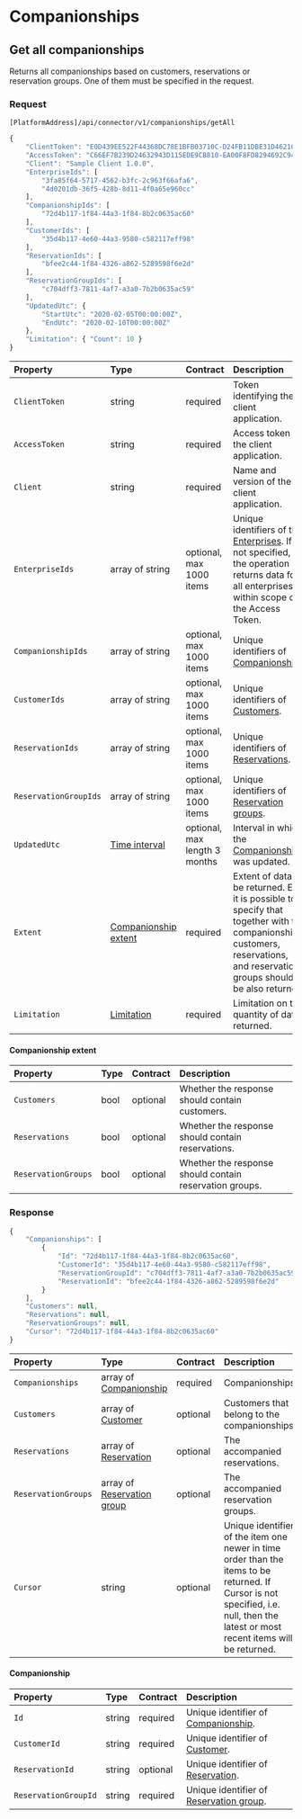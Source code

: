 # Companionships

## Get all companionships

Returns all companionships based on customers, reservations or reservation groups. One of them must be specified in the request.

### Request

`[PlatformAddress]/api/connector/v1/companionships/getAll`

```javascript
{
    "ClientToken": "E0D439EE522F44368DC78E1BFB03710C-D24FB11DBE31D4621C4817E028D9E1D",
    "AccessToken": "C66EF7B239D24632943D115EDE9CB810-EA00F8FD8294692C940F6B5A8F9453D",
    "Client": "Sample Client 1.0.0",
    "EnterpriseIds": [
        "3fa85f64-5717-4562-b3fc-2c963f66afa6",
        "4d0201db-36f5-428b-8d11-4f0a65e960cc"
    ],
    "CompanionshipIds": [
        "72d4b117-1f84-44a3-1f84-8b2c0635ac60"
    ],
    "CustomerIds": [
        "35d4b117-4e60-44a3-9580-c582117eff98"
    ],
    "ReservationIds": [
        "bfee2c44-1f84-4326-a862-5289598f6e2d"
    ],
    "ReservationGroupIds": [
        "c704dff3-7811-4af7-a3a0-7b2b0635ac59"
    ],
    "UpdatedUtc": {
        "StartUtc": "2020-02-05T00:00:00Z",
        "EndUtc": "2020-02-10T00:00:00Z"
    },
    "Limitation": { "Count": 10 }
}
```

| Property | Type | Contract | Description |
| :-- | :-- | :-- | :-- |
| `ClientToken` | string | required | Token identifying the client application. |
| `AccessToken` | string | required | Access token of the client application. |
| `Client` | string | required | Name and version of the client application. |
| `EnterpriseIds` | array of string | optional, max 1000 items | Unique identifiers of the [Enterprises](enterprises.md#enterprise). If not specified, the operation returns data for all enterprises within scope of the Access Token. |
| `CompanionshipIds` | array of string | optional, max 1000 items | Unique identifiers of [Companionship](#companionship). |
| `CustomerIds` | array of string | optional, max 1000 items | Unique identifiers of [Customers](customers.md#customer). |
| `ReservationIds` | array of string | optional, max 1000 items | Unique identifiers of [Reservations](reservations.md#reservation). |
| `ReservationGroupIds` | array of string | optional, max 1000 items | Unique identifiers of [Reservation groups](reservations.md#reservation-group). |
| `UpdatedUtc` | [Time interval](_objects.md#time-interval) | optional, max length 3 months | Interval in which the [Companionship](#companionship) was updated. |
| `Extent` | [Companionship extent](#companionship-extent) | required | Extent of data to be returned. E.g. it is possible to specify that together with the companionships, customers, reservations, and reservation groups should be also returned. |
| `Limitation` | [Limitation](../guidelines/pagination.md#limitation) | required | Limitation on the quantity of data returned. |

#### Companionship extent

| Property | Type | Contract | Description |
| :-- | :-- | :-- | :-- |
| `Customers` | bool | optional | Whether the response should contain customers. |
| `Reservations` | bool | optional | Whether the response should contain reservations. |
| `ReservationGroups` | bool | optional | Whether the response should contain reservation groups. |

### Response

```javascript
{
    "Companionships": [
        {
            "Id": "72d4b117-1f84-44a3-1f84-8b2c0635ac60",
            "CustomerId": "35d4b117-4e60-44a3-9580-c582117eff98",
            "ReservationGroupId": "c704dff3-7811-4af7-a3a0-7b2b0635ac59",
            "ReservationId": "bfee2c44-1f84-4326-a862-5289598f6e2d"
        }
    ],
    "Customers": null,
    "Reservations": null,
    "ReservationGroups": null,
    "Cursor": "72d4b117-1f84-44a3-1f84-8b2c0635ac60"
}
```

| Property | Type | Contract | Description |
| :-- | :-- | :-- | :-- |
| `Companionships` | array of [Companionship](#companionship) | required | Companionships. |
| `Customers` | array of [Customer](customers.md#customer) | optional | Customers that belong to the companionships. |
| `Reservations` | array of [Reservation](reservations.md#reservation) | optional | The accompanied reservations. |
| `ReservationGroups` | array of [Reservation group](reservations.md#reservation-group) | optional | The accompanied reservation groups. |
| `Cursor` | string | optional | Unique identifier of the item one newer in time order than the items to be returned. If Cursor is not specified, i.e. null, then the latest or most recent items will be returned. |

#### Companionship

| Property | Type | Contract | Description |
| :-- | :-- | :-- | :-- |
| `Id` | string | required | Unique identifier of [Companionship](#companionship). |
| `CustomerId` | string | required | Unique identifier of [Customer](customers.md#customer). |
| `ReservationId` | string | optional | Unique identifier of [Reservation](reservations.md#reservation). |
| `ReservationGroupId` | string | required | Unique identifier of [Reservation group](reservations.md#reservation-group). |
